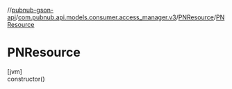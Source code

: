 //[pubnub-gson-api](../../../index.md)/[com.pubnub.api.models.consumer.access_manager.v3](../index.md)/[PNResource](index.md)/[PNResource](-p-n-resource.md)

# PNResource

[jvm]\
constructor()
